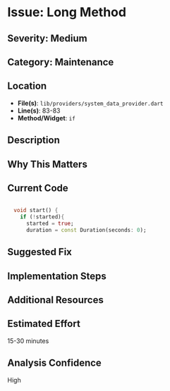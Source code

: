 # Issue: Long Method

## Severity: Medium

## Category: Maintenance

## Location
- **File(s)**: `lib/providers/system_data_provider.dart`
- **Line(s)**: 83-83
- **Method/Widget**: `if`

## Description


## Why This Matters


## Current Code
```dart

  void start() {
    if (!started){ 
      started = true;
      duration = const Duration(seconds: 0);

```

## Suggested Fix


## Implementation Steps


## Additional Resources


## Estimated Effort
15-30 minutes

## Analysis Confidence
High
